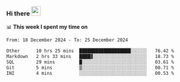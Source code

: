 ### Hi there <a href="https://www.gautamkrishnar.com/"><img src="https://media.giphy.com/media/hvRJCLFzcasrR4ia7z/giphy.gif" width="25px"></a>

📊 **This week I spent my time on**

<!--START_SECTION:waka-->

```txt
From: 18 December 2024 - To: 25 December 2024

Other      10 hrs 25 mins  ███████████████████░░░░░░   76.42 %
Markdown   2 hrs 33 mins   ████▓░░░░░░░░░░░░░░░░░░░░   18.73 %
SQL        29 mins         █░░░░░░░░░░░░░░░░░░░░░░░░   03.61 %
Git        5 mins          ▒░░░░░░░░░░░░░░░░░░░░░░░░   00.71 %
INI        4 mins          ░░░░░░░░░░░░░░░░░░░░░░░░░   00.53 %
```

<!--END_SECTION:waka-->

